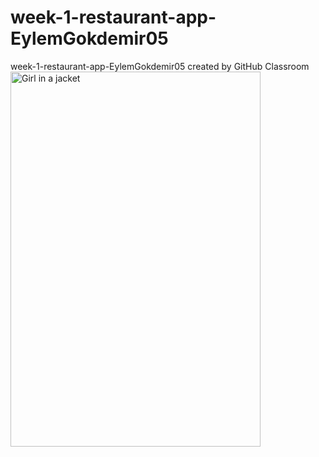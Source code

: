 # week-1-restaurant-app-EylemGokdemir05
week-1-restaurant-app-EylemGokdemir05 created by GitHub Classroom
<img src="https://github.com/react-native-bootcamp/week-1-restaurant-app-EylemGokdemir05/blob/master/resappss.png" alt="Girl in a jacket" width="400" height="600">
